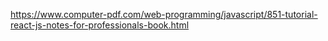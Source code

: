https://www.computer-pdf.com/web-programming/javascript/851-tutorial-react-js-notes-for-professionals-book.html
